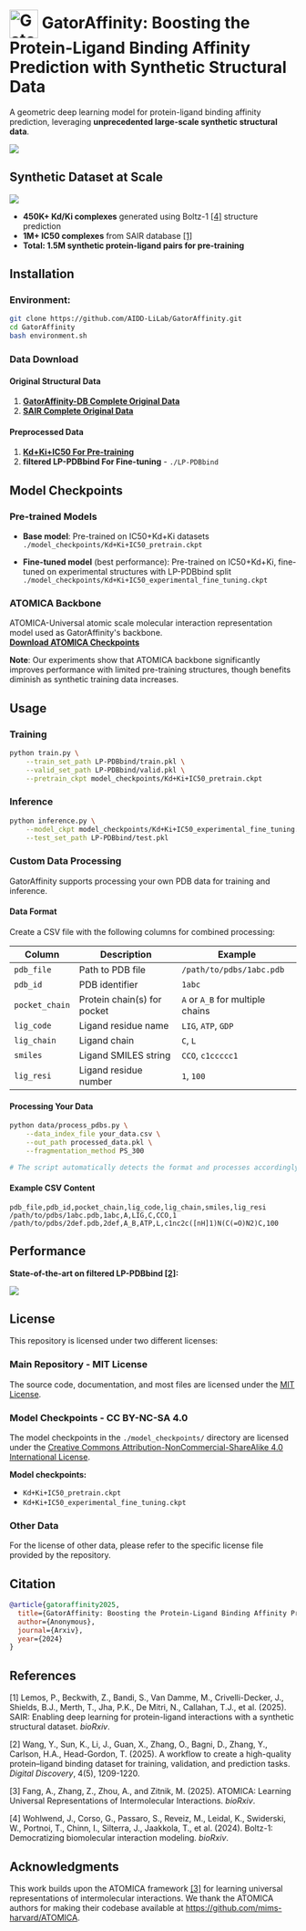 # <img src="./assets/icon.png" alt="GatorAffinity" width="50" align="center"/> GatorAffinity: Boosting the Protein-Ligand Binding Affinity Prediction with Synthetic Structural Data



A geometric deep learning model for protein-ligand binding affinity prediction, leveraging **unprecedented large-scale synthetic structural data**.

![](./assets/flowchart.png)

## Synthetic Dataset at Scale

![](./assets/dataset.png)

- **450K+ Kd/Ki complexes** generated using Boltz-1 [[4]](#references) structure prediction 
- **1M+ IC50 complexes** from SAIR database [[1]](#references)  
- **Total: 1.5M synthetic protein-ligand pairs for pre-training**

## Installation

### Environment:
```bash
git clone https://github.com/AIDD-LiLab/GatorAffinity.git
cd GatorAffinity
bash environment.sh
```

### Data Download

#### Original Structural Data
1. **[GatorAffinity-DB Complete Original Data](https://huggingface.co/datasets/AIDDLiLab/GatorAffinity-DB)**
2. **[SAIR Complete Original Data](https://www.sandboxaq.com/sair)**

#### Preprocessed Data
1. **[Kd+Ki+IC50 For Pre-training](https://huggingface.co/datasets/AIDDLiLab/GatorAffinity-Processed-Data)**
2. **filtered LP-PDBbind For Fine-tuning** - `./LP-PDBbind`


## Model Checkpoints

### Pre-trained Models
- **Base model**: Pre-trained on IC50+Kd+Ki datasets  
  `./model_checkpoints/Kd+Ki+IC50_pretrain.ckpt`

- **Fine-tuned model** (best performance): Pre-trained on IC50+Kd+Ki, fine-tuned on experimental structures with LP-PDBbind split  
  `./model_checkpoints/Kd+Ki+IC50_experimental_fine_tuning.ckpt`

### ATOMICA Backbone
ATOMICA-Universal atomic scale molecular interaction representation model used as GatorAffinity's backbone.  
**[Download ATOMICA Checkpoints](https://huggingface.co/ada-f/ATOMICA/tree/main/ATOMICA_checkpoints/pretrain)**

**Note**: Our experiments show that ATOMICA backbone significantly improves performance with limited pre-training structures, though benefits diminish as synthetic training data increases.


## Usage




### Training
```bash
python train.py \
    --train_set_path LP-PDBbind/train.pkl \
    --valid_set_path LP-PDBbind/valid.pkl \
    --pretrain_ckpt model_checkpoints/Kd+Ki+IC50_pretrain.ckpt
```

### Inference
```bash
python inference.py \
    --model_ckpt model_checkpoints/Kd+Ki+IC50_experimental_fine_tuning.ckpt \
    --test_set_path LP-PDBbind/test.pkl
```

### Custom Data Processing

GatorAffinity supports processing your own PDB data for training and inference.

#### Data Format

Create a CSV file with the following columns for combined processing:

| Column | Description | Example |
|--------|-------------|---------|
| `pdb_file` | Path to PDB file | `/path/to/pdbs/1abc.pdb` |
| `pdb_id` | PDB identifier | `1abc` |
| `pocket_chain` | Protein chain(s) for pocket | `A` or `A_B` for multiple chains |
| `lig_code` | Ligand residue name | `LIG`, `ATP`, `GDP` |
| `lig_chain` | Ligand chain | `C`, `L` |
| `smiles` | Ligand SMILES string | `CCO`, `c1ccccc1` |
| `lig_resi` | Ligand residue number | `1`, `100` |

#### Processing Your Data

```bash
python data/process_pdbs.py \
    --data_index_file your_data.csv \
    --out_path processed_data.pkl \
    --fragmentation_method PS_300

# The script automatically detects the format and processes accordingly
```

#### Example CSV Content

```csv
pdb_file,pdb_id,pocket_chain,lig_code,lig_chain,smiles,lig_resi
/path/to/pdbs/1abc.pdb,1abc,A,LIG,C,CCO,1
/path/to/pdbs/2def.pdb,2def,A_B,ATP,L,c1nc2c([nH]1)N(C(=O)N2)C,100
```


## Performance

**State-of-the-art on filtered LP-PDBbind [[2]](#references):**

![](./assets/lp_pdbbind.png)

## License

This repository is licensed under two different licenses:

### Main Repository - MIT License
The source code, documentation, and most files are licensed under the [MIT License](./LICENSE).

### Model Checkpoints - CC BY-NC-SA 4.0
The model checkpoints in the `./model_checkpoints/` directory are licensed under the [Creative Commons Attribution-NonCommercial-ShareAlike 4.0 International License](./model_checkpoints/LICENSE).

**Model checkpoints:**
- `Kd+Ki+IC50_pretrain.ckpt`
- `Kd+Ki+IC50_experimental_fine_tuning.ckpt`

### Other Data
For the license of other data, please refer to the specific license file provided by the repository.

## Citation

```bibtex
@article{gatoraffinity2025,
  title={GatorAffinity: Boosting the Protein-Ligand Binding Affinity Prediction with Synthetic Structural Data},
  author={Anonymous},
  journal={Arxiv},
  year={2024}
}
```

## References

[1] Lemos, P., Beckwith, Z., Bandi, S., Van Damme, M., Crivelli-Decker, J., Shields, B.J., Merth, T., Jha, P.K., De Mitri, N., Callahan, T.J., et al. (2025). SAIR: Enabling deep learning for protein-ligand interactions with a synthetic structural dataset. *bioRxiv*.

[2] Wang, Y., Sun, K., Li, J., Guan, X., Zhang, O., Bagni, D., Zhang, Y., Carlson, H.A., Head-Gordon, T. (2025). A workflow to create a high-quality protein–ligand binding dataset for training, validation, and prediction tasks. *Digital Discovery*, 4(5), 1209-1220.

[3] Fang, A., Zhang, Z., Zhou, A., and Zitnik, M. (2025). ATOMICA: Learning Universal Representations of Intermolecular Interactions. *bioRxiv*.

[4] Wohlwend, J., Corso, G., Passaro, S., Reveiz, M., Leidal, K., Swiderski, W., Portnoi, T., Chinn, I., Silterra, J., Jaakkola, T., et al. (2024). Boltz-1: Democratizing biomolecular interaction modeling. *bioRxiv*.

## Acknowledgments

This work builds upon the ATOMICA framework [[3]](#references) for learning universal representations of intermolecular interactions. We thank the ATOMICA authors for making their codebase available at https://github.com/mims-harvard/ATOMICA.
